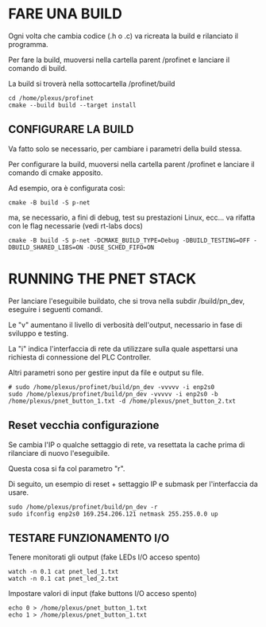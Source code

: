 # FARE UNA BUILD

Ogni volta che cambia codice (.h o .c) va ricreata la build e rilanciato il programma.

Per fare la build, muoversi nella cartella parent /profinet e lanciare il comando di build.

La build si troverà nella sottocartella /profinet/build

```
cd /home/plexus/profinet
cmake --build build --target install
```

## CONFIGURARE LA BUILD

Va fatto solo se necessario, per cambiare i parametri della build stessa.

Per configurare la build, muoversi nella cartella parent /profinet e lanciare il comando di cmake apposito.

Ad esempio, ora è configurata così:

```
cmake -B build -S p-net
```

ma, se necessario, a fini di debug, test su prestazioni Linux, ecc... va rifatta con le flag necessarie (vedi rt-labs docs)

```
cmake -B build -S p-net -DCMAKE_BUILD_TYPE=Debug -DBUILD_TESTING=OFF -DBUILD_SHARED_LIBS=ON -DUSE_SCHED_FIFO=ON
```


# RUNNING THE PNET STACK

Per lanciare l'eseguibile buildato, che si trova nella subdir /build/pn_dev, eseguire i seguenti comandi.

Le "v" aumentano il livello di verbosità dell'output, necessario in fase di sviluppo e testing.

La "i" indica l'interfaccia di rete da utilizzare sulla quale aspettarsi una richiesta di connessione del PLC Controller.

Altri parametri sono per gestire input da file e output su file.

```
# sudo /home/plexus/profinet/build/pn_dev -vvvvv -i enp2s0
sudo /home/plexus/profinet/build/pn_dev -vvvvv -i enp2s0 -b /home/plexus/pnet_button_1.txt -d /home/plexus/pnet_button_2.txt
```

## Reset vecchia configurazione

Se cambia l'IP o qualche settaggio di rete, va resettata la cache prima di rilanciare di nuovo l'eseguibile.

Questa cosa si fa col parametro "r".

Di seguito, un esempio di reset + settaggio IP e submask per l'interfaccia da usare.

```
sudo /home/plexus/profinet/build/pn_dev -r
sudo ifconfig enp2s0 169.254.206.121 netmask 255.255.0.0 up
```


## TESTARE FUNZIONAMENTO I/O

Tenere monitorati gli output (fake LEDs I/O acceso spento)

```
watch -n 0.1 cat pnet_led_1.txt
watch -n 0.1 cat pnet_led_2.txt
```

Impostare valori di input (fake buttons I/O acceso spento)

```
echo 0 > /home/plexus/pnet_button_1.txt
echo 1 > /home/plexus/pnet_button_1.txt
```
